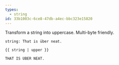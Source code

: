 ```yaml
---
types:
  - string
id: 33b1003c-6ce8-47db-a4ec-bbc323e15820
---
```

Transform a string into uppercase. Multi-byte friendly.

```.language-yaml
string: That is über neat.
```

```
{{ string | upper }}
```

```.language-output
THAT IS ÜBER NEAT.
```
